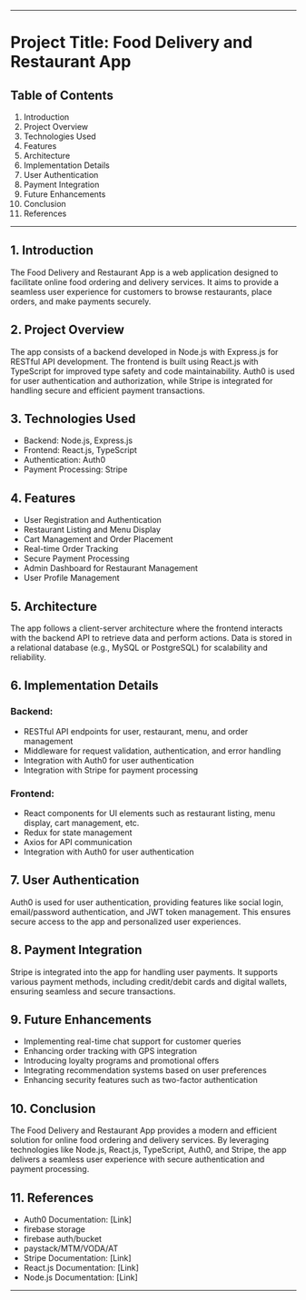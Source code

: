 
---

# Project Title: Food Delivery and Restaurant App

## Table of Contents
1. Introduction
2. Project Overview
3. Technologies Used
4. Features
5. Architecture
6. Implementation Details
7. User Authentication
8. Payment Integration
9. Future Enhancements
10. Conclusion
11. References

---

## 1. Introduction
The Food Delivery and Restaurant App is a web application designed to facilitate online food ordering and delivery services. It aims to provide a seamless user experience for customers to browse restaurants, place orders, and make payments securely.

## 2. Project Overview
The app consists of a backend developed in Node.js with Express.js for RESTful API development. The frontend is built using React.js with TypeScript for improved type safety and code maintainability. Auth0 is used for user authentication and authorization, while Stripe is integrated for handling secure and efficient payment transactions.

## 3. Technologies Used
- Backend: Node.js, Express.js
- Frontend: React.js, TypeScript
- Authentication: Auth0
- Payment Processing: Stripe

## 4. Features
- User Registration and Authentication
- Restaurant Listing and Menu Display
- Cart Management and Order Placement
- Real-time Order Tracking
- Secure Payment Processing
- Admin Dashboard for Restaurant Management
- User Profile Management

## 5. Architecture
The app follows a client-server architecture where the frontend interacts with the backend API to retrieve data and perform actions. Data is stored in a relational database (e.g., MySQL or PostgreSQL) for scalability and reliability.

## 6. Implementation Details
### Backend:
- RESTful API endpoints for user, restaurant, menu, and order management
- Middleware for request validation, authentication, and error handling
- Integration with Auth0 for user authentication
- Integration with Stripe for payment processing

### Frontend:
- React components for UI elements such as restaurant listing, menu display, cart management, etc.
- Redux for state management
- Axios for API communication
- Integration with Auth0 for user authentication

## 7. User Authentication
Auth0 is used for user authentication, providing features like social login, email/password authentication, and JWT token management. This ensures secure access to the app and personalized user experiences.

## 8. Payment Integration
Stripe is integrated into the app for handling user payments. It supports various payment methods, including credit/debit cards and digital wallets, ensuring seamless and secure transactions.

## 9. Future Enhancements
- Implementing real-time chat support for customer queries
- Enhancing order tracking with GPS integration
- Introducing loyalty programs and promotional offers
- Integrating recommendation systems based on user preferences
- Enhancing security features such as two-factor authentication

## 10. Conclusion
The Food Delivery and Restaurant App provides a modern and efficient solution for online food ordering and delivery services. By leveraging technologies like Node.js, React.js, TypeScript, Auth0, and Stripe, the app delivers a seamless user experience with secure authentication and payment processing.

## 11. References
- Auth0 Documentation: [Link]
- firebase storage
- firebase auth/bucket
- paystack/MTM/VODA/AT
- Stripe Documentation: [Link]
- React.js Documentation: [Link]
- Node.js Documentation: [Link]

---

